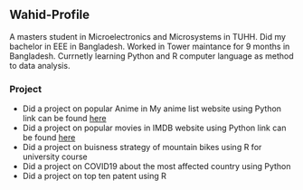 ## Wahid-Profile
A masters student in Microelectronics and Microsystems in TUHH. 
Did my bachelor in EEE in Bangladesh.
Worked in Tower maintance for 9 months in Bangladesh.
Currnetly learning Python and R computer language as method to data analysis.
### Project
- Did a project on popular Anime in My anime list website using Python link can be found [here](https://github.com/wahidupal/My-anime-list)
- Did a project on popular movies in IMDB website using Python link can be found [here](https://github.com/wahidupal/IMDB-top-grossed-and-high-ranked-movies)
- Did a project on buisness strategy of mountain bikes using R for university course
- Did a project on COVID19 about the most affected country using Python
- Did a project on top ten patent using R
